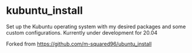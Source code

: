 # kubuntu_install
Set up the Kubuntu operating system with my desired packages and some custom configurations.
Kurrently under development for 20.04

Forked from https://github.com/m-squared96/ubuntu_install
